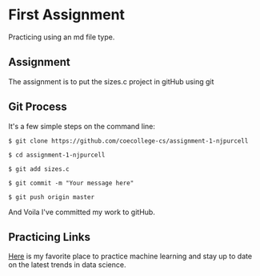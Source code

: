 # First Assignment
Practicing using an md file type.

## Assignment
The assignment is to put the sizes.c project in gitHub using git

## Git Process
It's a few simple steps on the command line:

`$ git clone https://github.com/coecollege-cs/assignment-1-njpurcell`

`$ cd assignment-1-njpurcell`

`$ git add sizes.c`

`$ git commit -m "Your message here"`

`$ git push origin master`

And Voila I've committed my work to gitHub.

## Practicing Links

[Here](https://www.kaggle.com/") is my favorite place to practice machine learning and stay up to date on the latest trends in data science.
